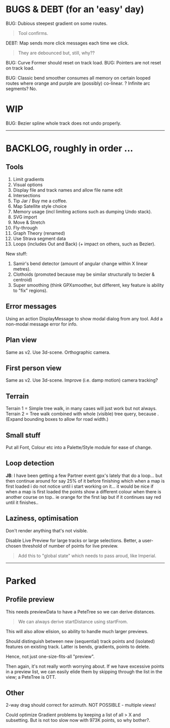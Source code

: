 
# BUGS & DEBT (for an 'easy' day)

BUG: Dubious steepest gradient on some routes. 
> Tool confirms.

DEBT: Map sends more click messages each time we click. 
> They are debounced but, still, why??

BUG: Curve Former should reset on track load.
BUG: Pointers are not reset on track load.

BUG: Classic bend smoother consumes all memory on certain looped routes where
orange and purple are (possibly) co-linear.
? Infinite arc segments? No.

# WIP

BUG: Bezier spline whole track does not undo properly.

---

# BACKLOG, roughly in order ...

## Tools

1. Limit gradients
2. Visual options
3. Display file and track names and allow file name edit
4. Intersections
5. Tip Jar / Buy me a coffee.
6. Map Satellite style choice
7. Memory usage (incl limiting actions such as dumping Undo stack).
8. SVG import
9. Move & Stretch
10. Fly-through
11. Graph Theory (renamed)
12. Use Strava segment data
13. Loops (includes Out and Back) (+ impact on others, such as Bezier).

New stuff:
1. Samir's bend detector (amount of angular change within X linear metres).
2. Clothoids (promoted because may be similar structurally to bezier & centroid)
3. Super smoothing  (think GPXsmoother, but different, key feature is ability to "fix" regions).

## Error messages

Using an action DisplayMessage to show modal dialog from any tool. 
Add a non-modal message error for info.

## Plan view

Same as v2. Use 3d-scene. Orthographic camera.

## First person view

Same as v2. Use 3d-scene. Improve (i.e. damp motion) camera tracking?

## Terrain

Terrain 1 = Simple tree walk, in many cases will just work but not always.
Terrain 2 = Tree walk combined with whole (visible) tree query, because <track loops>.
(Expand bounding boxes to allow for road width.)

## Small stuff

Put all Font, Colour etc into a Palette/Style module for ease of change.

## Loop detection

**JB**: I have been getting a few Partner event gpx's lately that do a loop... but then continue around for say 25% of it before finishing which when a map is first loaded i do not notice until i start working on it... it would be nice if when a map is first loaded the points show a different colour when there is another course on top.. ie orange for the first lap but if it continues say red until it finishes..

## Laziness, optimisation

Don't render anything that's not visible.

Disable Live Preview for large tracks or large selections.
Better, a user-chosen threshold of number of points for live preview.
> Add this to "global state" which needs to pass aroud, like Imperial.

---

# Parked

## Profile preview

This needs previewData to have a PeteTree so we can derive distances.
> We can always derive startDistance using startFrom.

This will also allow elision, so ability to handle much larger previews.

Should distinguish between new (sequential) track points and (isolated) features
on existing track. Latter is bends, gradients, points to delete.

Hence, not just one-size-fits-all "preview".

Then again, it's not really worth worrying about. If we have excessive points
in a preview list, we can easily elide them by skipping through the list in the
view; a PeteTree is OTT.

## Other 

2-way drag should correct for azimuth. NOT POSSIBLE - multiple views!

Could optimize Gradient problems by keeping a list of all > X and subsetting.
But is not too slow now with 973K points, so why bother?.